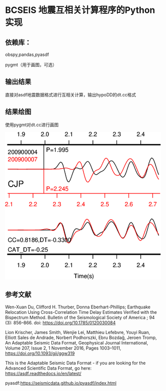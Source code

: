 # BCSEIS 地震互相关计算程序的Python实现

## 依赖库：
obspy,pandas,pyasdf

pygmt（用于画图，可选）

## 输出结果
直接对asdf地震数据格式进行互相关计算，输出hypoDD的dt.cc格式

## 结果绘图
使用pygmt对dt.cc进行画图

![avatar -w50](figures/CJP_P_200900004_200900007.png)

## 参考文献
Wen-Xuan Du, Clifford H. Thurber, Donna Eberhart-Phillips; Earthquake Relocation Using Cross-Correlation Time Delay Estimates Verified with the Bispectrum Method. Bulletin of the Seismological Society of America ; 94 (3): 856–866. doi: https://doi.org/10.1785/0120030084

Lion Krischer, James Smith, Wenjie Lei, Matthieu Lefebvre, Youyi Ruan, Elliott Sales de Andrade, Norbert Podhorszki, Ebru Bozdağ, Jeroen Tromp, An Adaptable Seismic Data Format, Geophysical Journal International, Volume 207, Issue 2, 1 November 2016, Pages 1003–1011, https://doi.org/10.1093/gji/ggw319

This is the Adaptable Seismic Data Format - if you are looking for the Advanced Scientific Data Format, go here: https://asdf.readthedocs.io/en/latest/

pyasdf:https://seismicdata.github.io/pyasdf/index.html
